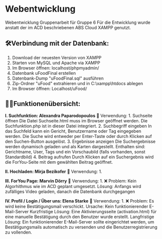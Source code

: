 # Webentwicklung
Webentwicklung Gruppenarbeit für Gruppe 6
Für die Entwicklung wurde anstatt der im ACD beschriebenen ABS Cloud XAMPP genutzt.

## 🛠️Verbindung mit der Datenbank:
1. Download der neuesten Version von XAMPP
2. Starten von MySQL und Apache via XAMPP
3. Im Browser öffnen: localhost/phpmyadmin/
4. Datenbank uFoodFinal erstellen
5. Datenbank-Dump "uFoodFinal.sql" ausführen
6. Zip-Ordner "uFood" extrahieren und in C:\xampp\htdocs ablegen
7. Im Browser öffnen: Localhost/uFood/

## 👨‍💻Funktionenübersicht:
**I. Suchfunktion: Alexandra Paparodopoulos**
   🔄 Verwendung:
    1. Suchseite öffnen
    Die Datei Suchseite.html muss im Browser geöffnet werden.
    Die Suchfunktion.php ist in dieser Datei integriert.
    2. Suchbegriff eingeben
    In das Suchfeld kann ein Gericht, Benutzername oder Tag eingegeben werden.
    Die Suche wird entweder per Enter-Taste oder durch Klicken auf den Suchen-Button ausgelöst.
    3. Ergebnisse anzeigen
    Die Suchergebnisse werden dynamisch geladen und als Karten dargestellt.
    Enthalten sind: Gerichtname, User, Tags und ein Vorschaubild (falls vorhanden, sonst Standardbild)
    4. Beitrag aufrufen
    Durch Klicken auf ein Suchergebnis wird die ForYou-Seite mit dem gewählten Beitrag geöffnet.
    
**II. Hochladen: Mirja Bezikofer**
    🔄 Verwendung:
      1.

**III. ForYou Page: Marvin Dörry**
    🔄 Verwendung:
      1.
    ❌ Problem: Kein Algorhithmus wie im ACD geplant umgesetzt.
        Lösung: Anfangs wird zufälliges Video geladen, danach die Datenbank durchgegangen
        
**IV. Profil / Login / Über uns: Elena Starke**
    🔄 Verwendung:
      1. 
    ❌ Problem: Es wird keine Bestätigungsmail verschickt.
        Ursache: Kein funktionierender E-Mail-Server
        Kurzfristige Lösung: Eine Aktivierungsseite (activation.html) für eine manuelle Bestätigung durch den Benutzer wurde                               erstellt.
        Langfristige Lösung: Ein funktionierender E-Mail-Server sollte eingerichtet werden, um Bestätigungsmails automatisch                               zu versenden und die Benutzerregistrierung zu vollenden.

        

